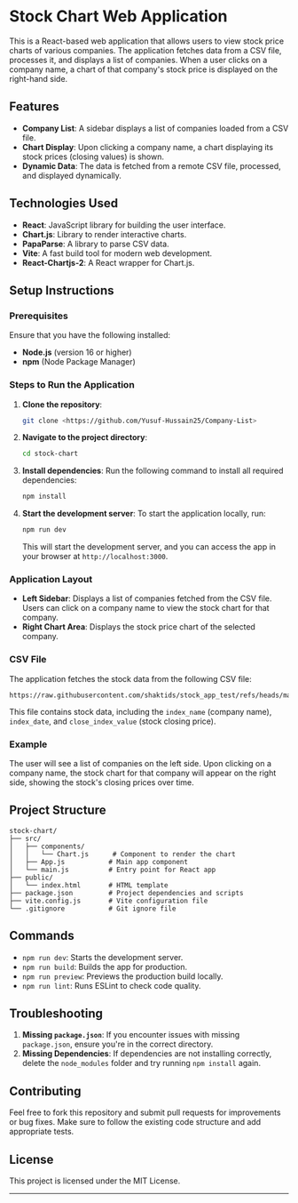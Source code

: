 # Stock Chart Web Application

This is a React-based web application that allows users to view stock price charts of various companies. The application fetches data from a CSV file, processes it, and displays a list of companies. When a user clicks on a company name, a chart of that company's stock price is displayed on the right-hand side.

## Features

- **Company List**: A sidebar displays a list of companies loaded from a CSV file.
- **Chart Display**: Upon clicking a company name, a chart displaying its stock prices (closing values) is shown.
- **Dynamic Data**: The data is fetched from a remote CSV file, processed, and displayed dynamically.

## Technologies Used

- **React**: JavaScript library for building the user interface.
- **Chart.js**: Library to render interactive charts.
- **PapaParse**: A library to parse CSV data.
- **Vite**: A fast build tool for modern web development.
- **React-Chartjs-2**: A React wrapper for Chart.js.

## Setup Instructions

### Prerequisites

Ensure that you have the following installed:
- **Node.js** (version 16 or higher)
- **npm** (Node Package Manager)

### Steps to Run the Application

1. **Clone the repository**:
   ```bash
   git clone <https://github.com/Yusuf-Hussain25/Company-List>
   ```

2. **Navigate to the project directory**:
   ```bash
   cd stock-chart
   ```

3. **Install dependencies**:
   Run the following command to install all required dependencies:
   ```bash
   npm install
   ```

4. **Start the development server**:
   To start the application locally, run:
   ```bash
   npm run dev
   ```
   This will start the development server, and you can access the app in your browser at `http://localhost:3000`.

### Application Layout

- **Left Sidebar**: Displays a list of companies fetched from the CSV file. Users can click on a company name to view the stock chart for that company.
- **Right Chart Area**: Displays the stock price chart of the selected company.

### CSV File

The application fetches the stock data from the following CSV file:
```
https://raw.githubusercontent.com/shaktids/stock_app_test/refs/heads/main/dump.csv
```
This file contains stock data, including the `index_name` (company name), `index_date`, and `close_index_value` (stock closing price).

### Example

The user will see a list of companies on the left side. Upon clicking on a company name, the stock chart for that company will appear on the right side, showing the stock's closing prices over time.

## Project Structure

```plaintext
stock-chart/
├── src/
│   ├── components/
│   │   └── Chart.js      # Component to render the chart
│   ├── App.js           # Main app component
│   └── main.js          # Entry point for React app
├── public/
│   └── index.html       # HTML template
├── package.json         # Project dependencies and scripts
├── vite.config.js       # Vite configuration file
└── .gitignore           # Git ignore file
```

## Commands

- `npm run dev`: Starts the development server.
- `npm run build`: Builds the app for production.
- `npm run preview`: Previews the production build locally.
- `npm run lint`: Runs ESLint to check code quality.

## Troubleshooting

1. **Missing `package.json`**: If you encounter issues with missing `package.json`, ensure you're in the correct directory.
2. **Missing Dependencies**: If dependencies are not installing correctly, delete the `node_modules` folder and try running `npm install` again.

## Contributing

Feel free to fork this repository and submit pull requests for improvements or bug fixes. Make sure to follow the existing code structure and add appropriate tests.

## License

This project is licensed under the MIT License.

---
